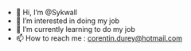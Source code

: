 - 👋 Hi, I’m @Sykwall
- 👀 I’m interested in doing my job
- 🌱 I’m currently learning to do my job
- 📫 How to reach me : corentin.durey@hotmail.com
